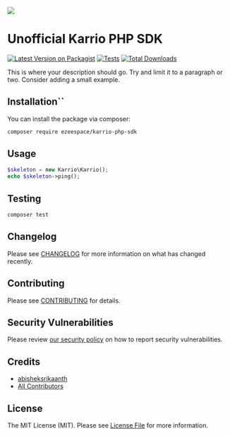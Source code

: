 

[<img src="https://github-ads.s3.eu-central-1.amazonaws.com/support-ukraine.svg?t=1" />](https://supportukrainenow.org)

# Unofficial Karrio PHP SDK

[![Latest Version on Packagist](https://img.shields.io/packagist/v/karrio/karrio-php.svg?style=flat-square)](https://packagist.org/packages/karrio/karrio-php)
[![Tests](https://github.com/karrio/karrio-php/actions/workflows/run-tests.yml/badge.svg?branch=main)](https://github.com/karrio/karrio-php/actions/workflows/run-tests.yml)
[![Total Downloads](https://img.shields.io/packagist/dt/karrio/karrio-php.svg?style=flat-square)](https://packagist.org/packages/karrio/karrio-php)

This is where your description should go. Try and limit it to a paragraph or two. Consider adding a small example.

## Installation``

You can install the package via composer:

```bash
composer require ezeespace/karrio-php-sdk
```

## Usage

```php
$skeleton = new Karrio\Karrio();
echo $skeleton->ping();
```

## Testing

```bash
composer test
```

## Changelog

Please see [CHANGELOG](CHANGELOG.md) for more information on what has changed recently.

## Contributing

Please see [CONTRIBUTING](https://github.com/spatie/.github/blob/main/CONTRIBUTING.md) for details.

## Security Vulnerabilities

Please review [our security policy](../../security/policy) on how to report security vulnerabilities.

## Credits

- [abisheksrikaanth](https://github.com/abishekrsrikaanth)
- [All Contributors](../../contributors)

## License

The MIT License (MIT). Please see [License File](LICENSE.md) for more information.
